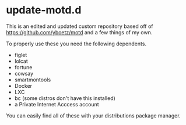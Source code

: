 # update-motd.d

This is an edited and updated custom repository based off of https://github.com/yboetz/motd and a few things of my own.

To properly use these you need the following dependents.

* figlet
* lolcat
* fortune
* cowsay
* smartmontools
* Docker
* LXC
* bc (some distros don't have this installed)
* a Private Internet Acccess account

You can easily find all of these with your distributions package manager.
